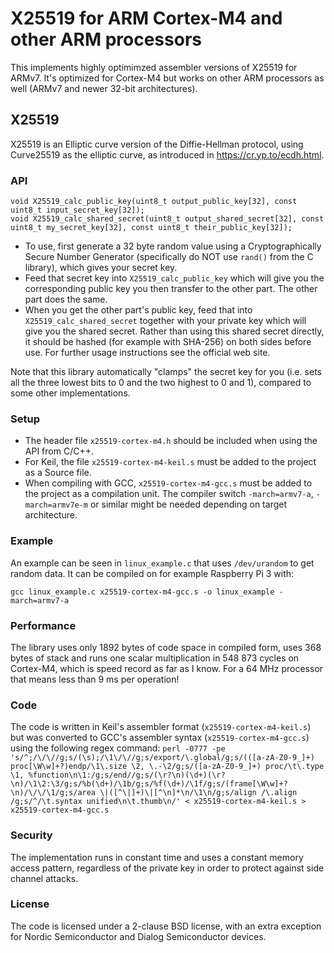 # X25519 for ARM Cortex-M4 and other ARM processors

This implements highly optimimzed assembler versions of X25519 for ARMv7. It's optimized for Cortex-M4 but works on other ARM processors as well (ARMv7 and newer 32-bit architectures).

## X25519
X25519 is an Elliptic curve version of the Diffie-Hellman protocol, using Curve25519 as the elliptic curve, as introduced in https://cr.yp.to/ecdh.html.

### API
```
void X25519_calc_public_key(uint8_t output_public_key[32], const uint8_t input_secret_key[32]);
void X25519_calc_shared_secret(uint8_t output_shared_secret[32], const uint8_t my_secret_key[32], const uint8_t their_public_key[32]);
```

* To use, first generate a 32 byte random value using a Cryptographically Secure Number Generator (specifically do NOT use `rand()` from the C library), which gives your secret key.
* Feed that secret key into `X25519_calc_public_key` which will give you the corresponding public key you then transfer to the other part. The other part does the same.
* When you get the other part's public key, feed that into `X25519_calc_shared_secret` together with your private key which will give you the shared secret. Rather than using this shared secret directly, it should be hashed (for example with SHA-256) on both sides before use. For further usage instructions see the official web site.

Note that this library automatically "clamps" the secret key for you (i.e. sets all the three lowest bits to 0 and the two highest to 0 and 1), compared to some other implementations.

### Setup
* The header file `x25519-cortex-m4.h` should be included when using the API from C/C++.
* For Keil, the file `x25519-cortex-m4-keil.s` must be added to the project as a Source file.
* When compiling with GCC, `x25519-cortex-m4-gcc.s` must be added to the project as a compilation unit. The compiler switch `-march=armv7-a`, `-march=armv7e-m` or similar might be needed depending on target architecture.

### Example
An example can be seen in `linux_example.c` that uses `/dev/urandom` to get random data. It can be compiled on for example Raspberry Pi 3 with:
```
gcc linux_example.c x25519-cortex-m4-gcc.s -o linux_example -march=armv7-a
```

### Performance
The library uses only 1892 bytes of code space in compiled form, uses 368 bytes of stack and runs one scalar multiplication in 548 873 cycles on Cortex-M4, which is speed record as far as I know. For a 64 MHz processor that means less than 9 ms per operation!

### Code
The code is written in Keil's assembler format (`x25519-cortex-m4-keil.s`) but was converted to GCC's assembler syntax (`x25519-cortex-m4-gcc.s`) using the following regex command:
`perl -0777 -pe 's/^;/\/\//g;s/(\s);/\1\/\//g;s/export/\.global/g;s/(([a-zA-Z0-9_]+) proc[\W\w]+?)endp/\1\.size \2, \.-\2/g;s/([a-zA-Z0-9_]+) proc/\t\.type \1, %function\n\1:/g;s/end//g;s/(\r?\n)(\d+)(\r?\n)/\1\2:\3/g;s/%b(\d+)/\1b/g;s/%f(\d+)/\1f/g;s/(frame[\W\w]+?\n)/\/\/\1/g;s/area \|([^\|]+)\|[^\n]*\n/\1\n/g;s/align /\.align /g;s/^/\t.syntax unified\n\t.thumb\n/' < x25519-cortex-m4-keil.s > x25519-cortex-m4-gcc.s`

### Security
The implementation runs in constant time and uses a constant memory access pattern, regardless of the private key in order to protect against side channel attacks.

### License
The code is licensed under a 2-clause BSD license, with an extra exception for Nordic Semiconductor and Dialog Semiconductor devices.
